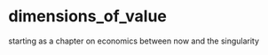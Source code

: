 dimensions_of_value
===================

starting as a chapter on economics between now and the singularity